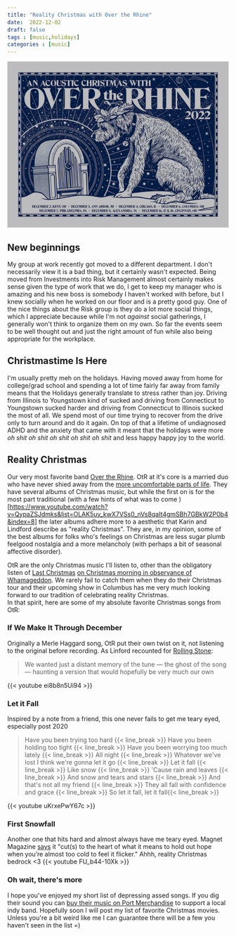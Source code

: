 ```yaml
---
title: "Reality Christmas with Over the Rhine"
date:  2022-12-02
draft: false
tags : [music,holidays]
categories : [music]
---
```

![OtR 2022 Xmas](/images/OtR_2022_xmas.jpg)  

## New beginnings
My group at work recently got moved to a different department. I don't necessarily view it is a bad thing, but it certainly wasn't expected. 
Being moved from Investments into Risk Management almost certainly makes sense given the type of work that we do, I get to keep my manager 
who is amazing and his new boss is somebody I haven't worked with before, but I knew socially when he worked on our floor and is a pretty 
good guy. One of the nice things about the Risk group is they do a lot more social things, which I appreciate because while I'm not 
_against_ social gatherings, I generally won't think to organize them on my own. So far the events seem to be well thought out and just the 
right amount of fun while also being appropriate for the workplace.

## Christmastime Is Here
I'm usually pretty meh on the holidays. Having moved away from home for college/grad school and spending a lot of time fairly far away from 
family means that the Holidays generally translate to stress rather than joy. Driving from Illinois to Youngstown kind of sucked and driving 
from Connecticut to Youngstown sucked harder and driving from Connecticut to Illinois sucked the most of all. We spend most of our time 
trying to recover from the drive only to turn around and do it again. On top of that a lifetime of undiagnosed ADHD and the anxiety that 
came with it meant that the holidays were more _oh shit oh shit oh shit oh shit oh shit_ and less happy happy joy to the world.

## Reality Christmas
Our very most favorite band [Over the Rhine](https://overtherhine.com/). OtR at it's core is a married duo who have never shied away from 
the [more uncomfortable parts of life](https://www.patheos.com/blogs/lookingcloser/2005/04/over-the-rhine-drunkards-prayer-the-looking-closer-review/). 
They have several albums of Christmas music, but while the first on is for the most part traditional 
(with a few hints of what was to come )[https://www.youtube.com/watch?v=QypaZSJdmks&list=OLAK5uy_kwX7VSs0_nVs8qaIt4gmSBh7GBkW2P0b4&index=8] the later 
albums adhere more to a aesthetic that Karin and Lindford describe as "reality Christmas". They are, in my opinion, some of the best albums for 
folks who's feelings on Christmas are less sugar plumb feelgood nostalgia and a more melancholy (with perhaps a bit of seasonal affective disorder).

OtR are the only Christmas music I'll listen to, other than the obligatory listen of [Last Christmas](https://www.youtube.com/watch?v=E8gmARGvPlI) 
[on Christmas morning in observance of Whamageddon](https://www.whamageddon.com/#rules). We rarely fail to catch them when they do their 
Christmas tour and their upcoming show in Columbus has me very much looking forward to our tradition of celebrating reality Christmas.  
In that spirit, here are some of my absolute favorite Christmas songs from OtR:

### If We Make It Through December
Originally a Merle Haggard song, OtR put their own twist on it, not listening to the original before recording. As Linford recounted for 
[Rolling Stone](https://www.rollingstone.com/music/music-country/hear-over-the-rhines-cover-of-classic-merle-haggard-christmas-song-179196/):
> We wanted just a distant memory of the tune — the ghost of the song — haunting a version that would hopefully be very much our own

{{< youtube ei8b8n5Ui94 >}}

### Let it Fall
Inspired by a note from a friend, this one never fails to get me teary eyed, especially post 2020
> Have you been trying too hard {{< line_break >}}
> Have you been holding too tight {{< line_break >}}
> Have you been worrying too much lately {{< line_break >}}
> All night {{< line_break >}}
> Whatever we've lost I think we're gonna let it go {{< line_break >}}
> Let it fall {{< line_break >}}
> Like snow {{< line_break >}}
> 'Cause rain and leaves {{< line_break >}}
> And snow and tears and stars {{< line_break >}}
> And that's not all my friend {{< line_break >}}
> They all fall with confidence and grace {{< line_break >}}
> So let it fall, let it fall{{< line_break >}} 

{{< youtube uKrxePwY67c >}}

### First Snowfall
Another one that hits hard and almost always have me teary eyed. Magnet Magazine [says](https://magnetmagazine.com/2022/04/11/live-review-over-the-rhine-philadelphia-pa-dec-1-2021/) it "cut(s) to the heart of what it means to hold out hope when you’re almost too cold to feel it flicker."
Ahhh, reality Christmas bedrock &lt;3
{{< youtube FU_b44-10Xk >}}

### Oh wait, there's more
I hope you've enjoyed my short list of depressing assed songs. If you dig their sound you can [buy their music on Port Merchandise](https://stores.portmerch.com/overtherhine/music.html) to support a local indy band. Hopefully soon I will post my list of favorite Christmas movies. Unless you're a bit weird like me I can guarantee there will be a few you haven't seen in the list =)


